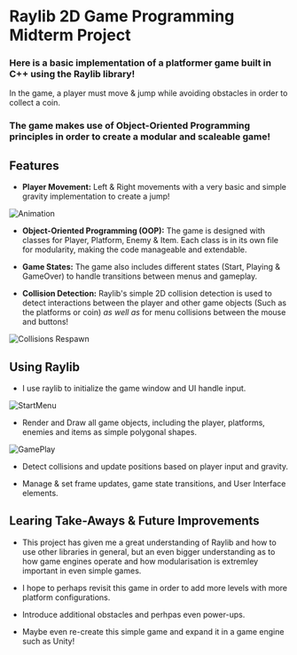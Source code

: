 # Raylib 2D Game Programming Midterm Project
### Here is a basic implementation of a platformer game built in C++ using the Raylib library!

In the game, a player must move & jump while avoiding obstacles in order to collect a coin. 

### The game makes use of Object-Oriented Programming principles in order to create a modular and scaleable game!

 ## **Features**

  - **Player Movement:** Left & Right movements with a very basic and simple gravity implementation to create a jump!

![Animation](https://github.com/user-attachments/assets/593cae00-ca5a-465a-958e-5e057d5bb520)

  - **Object-Oriented Programming (OOP):** The game is designed with classes for Player, Platform, Enemy & Item. Each class is in its own file for modularity, making the code manageable and extendable.

  - **Game States:** The game also includes different states (Start, Playing & GameOver) to handle transitions between menus and gameplay.

  - **Collision Detection:** Raylib's simple 2D collision detection is used to detect interactions between the player and other game objects (Such as the platforms or coin) *as well as* for menu collisions between the mouse and buttons!

![Collisions Respawn](https://github.com/user-attachments/assets/ea082087-5930-42c6-aed4-2c3cbfdfba19)

## **Using Raylib**

- I use raylib to initialize the game window and UI handle input.

![StartMenu](https://github.com/user-attachments/assets/cba4dfd1-2be4-4c6e-a9a7-c6911951e754)

- Render and Draw all game objects, including the player, platforms, enemies and items as simple polygonal shapes.

![GamePlay](https://github.com/user-attachments/assets/18d7831a-d919-4aaf-9581-7dcd6e63295b)

- Detect collisions and update positions based on player input and gravity.

- Manage & set frame updates, game state transitions, and User Interface elements.

## **Learing Take-Aways & Future Improvements**

- This project has given me a great understanding of Raylib and how to use other libraries in general, but an even bigger understanding as to how game engines operate and how modularisation is extremley important in even simple games.

- I hope to perhaps revisit this game in order to add more levels with more platform configurations.

- Introduce additional obstacles and perhpas even power-ups.

- Maybe even re-create this simple game and expand it in a game engine such as Unity! 


